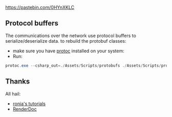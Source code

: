 https://pastebin.com/0HYnXKLC

## Protocol buffers
The communications over the network use protocol buffers to serialize/deserialize data.
to rebuild the protobuf classes:

- make sure you have [protoc](https://github.com/protocolbuffers/protobuf) installed on your system:
- Run:
```powershell
protoc.exe --csharp_out=./Assets/Scripts/protobufs ./Assets/Scripts/protobufs/*.proto
```

## Thanks
All hail:
- [ronja's tutorials](https://www.ronja-tutorials.com/)
- [RenderDoc](https://renderdoc.org/)